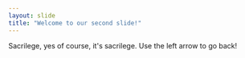 ```yaml
---
layout: slide
title: "Welcome to our second slide!"
---
```

Sacrilege, yes of course, it's sacrilege.
Use the left arrow to go back!
